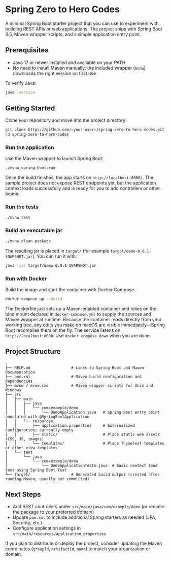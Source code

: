 # Spring Zero to Hero Codes

A minimal Spring Boot starter project that you can use to experiment with building REST APIs or web applications. The project ships with Spring Boot 3.5, Maven wrapper scripts, and a simple application entry point.

## Prerequisites

- Java 17 or newer installed and available on your PATH
- No need to install Maven manually; the included wrapper (`mvnw`) downloads the right version on first use

To verify Java:

```bash
java -version
```

## Getting Started

Clone your repository and move into the project directory:

```bash
git clone https://github.com/<your-user>/spring-zero-to-hero-codes.git
cd spring-zero-to-hero-codes
```

### Run the application

Use the Maven wrapper to launch Spring Boot:

```bash
./mvnw spring-boot:run
```

Once the build finishes, the app starts on `http://localhost:8080/`. The sample project does not expose REST endpoints yet, but the application context loads successfully and is ready for you to add controllers or other beans.

### Run the tests

```bash
./mvnw test
```

### Build an executable jar

```bash
./mvnw clean package
```

The resulting jar is placed in `target/` (for example `target/demo-0.0.1-SNAPSHOT.jar`). You can run it with:

```bash
java -jar target/demo-0.0.1-SNAPSHOT.jar
```

### Run with Docker

Build the image and start the container with Docker Compose:

```bash
docker compose up --build
```

The Dockerfile just sets up a Maven-enabled container and relies on the bind mount declared in `docker-compose.yml` to supply the sources and Maven wrapper at runtime. Because the container reads directly from your working tree, any edits you make on macOS are visible immediately—Spring Boot recompiles them on the fly. The service listens on `http://localhost:8080`. Use `docker compose down` when you are done.

## Project Structure

```
.
├── HELP.md                  # Links to Spring Boot and Maven documentation
├── pom.xml                  # Maven build configuration and dependencies
├── mvnw / mvnw.cmd          # Maven wrapper scripts for Unix and Windows
├── src
│   ├── main
│   │   ├── java
│   │   │   └── com/example/demo
│   │   │       └── DemoApplication.java   # Spring Boot entry point annotated with @SpringBootApplication
│   │   └── resources
│   │       ├── application.properties     # Externalized configuration; currently empty
│   │       ├── static/                    # Place static web assets (CSS, JS, images)
│   │       └── templates/                 # Place Thymeleaf templates or other view templates
│   └── test
│       └── java
│           └── com/example/demo
│               └── DemoApplicationTests.java  # Basic context load test using Spring Boot Test
└── target/                  # Generated build output (created after running Maven; usually not committed)
```

## Next Steps

- Add REST controllers under `src/main/java/com/example/demo` (or rename the package to your preferred domain)
- Update `pom.xml` to include additional Spring starters as needed (JPA, Security, etc.)
- Configure application settings in `src/main/resources/application.properties`

If you plan to distribute or deploy the project, consider updating the Maven coordinates (`groupId`, `artifactId`, `name`) to match your organization or domain.
